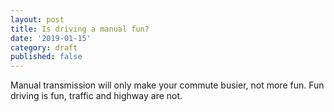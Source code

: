 ```yaml
---
layout: post
title: Is driving a manual fun?
date: '2019-01-15'
category: draft
published: false
---
```


Manual transmission will only make your commute busier, not more fun. Fun driving is fun, traffic and highway are not.